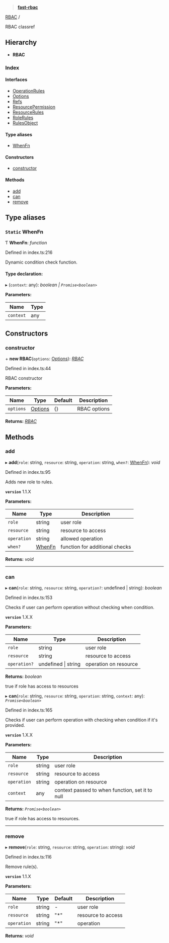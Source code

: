 > **[fast-rbac](README.md)**

[RBAC](README.md) /

RBAC classref

## Hierarchy

* **RBAC**

### Index

#### Interfaces

* [OperationRules](interfaces/rbac.operationrules.md)
* [Options](interfaces/rbac.options.md)
* [Refs](interfaces/rbac.refs.md)
* [ResourcePermission](interfaces/rbac.resourcepermission.md)
* [ResourceRules](interfaces/rbac.resourcerules.md)
* [RoleRules](interfaces/rbac.rolerules.md)
* [RulesObject](interfaces/rbac.rulesobject.md)

#### Type aliases

* [WhenFn](README.md#static-whenfn)

#### Constructors

* [constructor](README.md#constructor)

#### Methods

* [add](README.md#add)
* [can](README.md#can)
* [remove](README.md#remove)

## Type aliases

### `Static` WhenFn

Ƭ **WhenFn**: *function*

Defined in index.ts:216

Dynamic condition check function.

#### Type declaration:

▸ (`context`: any): *boolean | `Promise<boolean>`*

**Parameters:**

Name | Type |
------ | ------ |
`context` | any |

## Constructors

###  constructor

\+ **new RBAC**(`options`: [Options](interfaces/rbac.options.md)): *[RBAC](README.md)*

Defined in index.ts:44

RBAC constructor

**Parameters:**

Name | Type | Default | Description |
------ | ------ | ------ | ------ |
`options` | [Options](interfaces/rbac.options.md) |  {} | RBAC options  |

**Returns:** *[RBAC](README.md)*

## Methods

###  add

▸ **add**(`role`: string, `resource`: string, `operation`: string, `when?`: [WhenFn](README.md#static-whenfn)): *void*

Defined in index.ts:95

Adds new role to rules.

**`version`** 1.1.X

**Parameters:**

Name | Type | Description |
------ | ------ | ------ |
`role` | string | user role |
`resource` | string | resource to access |
`operation` | string | allowed operation |
`when?` | [WhenFn](README.md#static-whenfn) | function for additional checks  |

**Returns:** *void*

___

###  can

▸ **can**(`role`: string, `resource`: string, `operation?`: undefined | string): *boolean*

Defined in index.ts:153

Checks if user can perform operation without checking when condition.

**`version`** 1.X.X

**Parameters:**

Name | Type | Description |
------ | ------ | ------ |
`role` | string | user role |
`resource` | string | resource to access |
`operation?` | undefined \| string | operation on resource |

**Returns:** *boolean*

true if role has access to resources

▸ **can**(`role`: string, `resource`: string, `operation`: string, `context`: any): *`Promise<boolean>`*

Defined in index.ts:165

Checks if user can perform operation with checking when condition if it's provided.

**`version`** 1.X.X

**Parameters:**

Name | Type | Description |
------ | ------ | ------ |
`role` | string | user role |
`resource` | string | resource to access |
`operation` | string | operation on resource |
`context` | any | context passed to when function, set it to null |

**Returns:** *`Promise<boolean>`*

true if role has access to resources.

___

###  remove

▸ **remove**(`role`: string, `resource`: string, `operation`: string): *void*

Defined in index.ts:116

Remove rule(s).

**`version`** 1.1.X

**Parameters:**

Name | Type | Default | Description |
------ | ------ | ------ | ------ |
`role` | string | - | user role |
`resource` | string | "*" | resource to access |
`operation` | string | "*" | operation  |

**Returns:** *void*